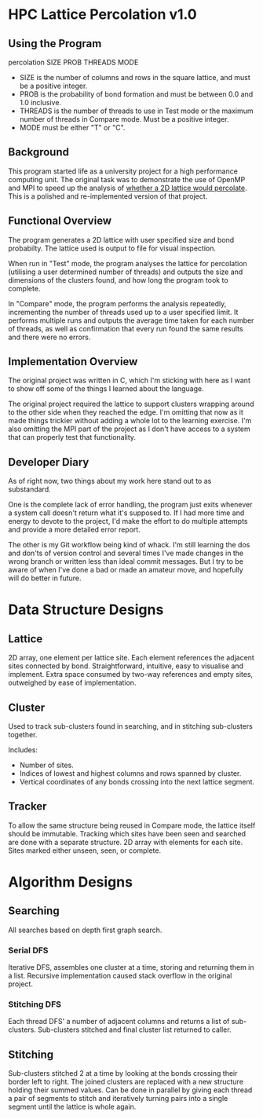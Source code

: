 # HPC Lattice Percolation v1.0

## Using the Program

percolation SIZE PROB THREADS MODE

* SIZE is the number of columns and rows in the square lattice, and must be a positive integer.
* PROB is the probability of bond formation and must be between 0.0 and 1.0 inclusive.
* THREADS is the number of threads to use in Test mode or the maximum number of threads in Compare mode. Must be a positive integer.
* MODE must be either "T" or "C".

## Background

This program started life as a university project for a high performance computing unit.
The original task was to demonstrate the use of OpenMP and MPI to speed up the analysis of [whether a 2D lattice would percolate](https://en.wikipedia.org/wiki/Percolation_theory).
This is a polished and re-implemented version of that project.

## Functional Overview

The program generates a 2D lattice with user specified size and bond probabilty. The lattice used is output to file for visual inspection.

When run in "Test" mode, the program analyses the lattice for percolation (utilising a user determined number of threads) and outputs the size and dimensions of the clusters found, and how long the program took to complete.

In "Compare" mode, the program performs the analysis repeatedly, incrementing the number of threads used up to a user specified limit.
It performs multiple runs and outputs the average time taken for each number of threads, as well as confirmation that every run found the same results and there were no errors.

## Implementation Overview

The original project was written in C, which I'm sticking with here as I want to show off some of the things I learned about the language.

The original project required the lattice to support clusters wrapping around to the other side when they reached the edge.
I'm omitting that now as it made things trickier without adding a whole lot to the learning exercise.
I'm also omitting the MPI part of the project as I don't have access to a system that can properly test that functionality.

## Developer Diary

As of right now, two things about my work here stand out to as substandard.

One is the complete lack of error handling, the program just exits whenever a system call doesn't return what it's supposed to.
If I had more time and energy to devote to the project, I'd make the effort to do multiple attempts and provide a more detailed error report.

The other is my Git workflow being kind of whack.
I'm still learning the dos and don'ts of version control and several times I've made changes in the wrong branch or written less than ideal commit messages.
But I try to be aware of when I've done a bad or made an amateur move, and hopefully will do better in future.

# Data Structure Designs

## Lattice

2D array, one element per lattice site.
Each element references the adjacent sites connected by bond.
Straightforward, intuitive, easy to visualise and implement.
Extra space consumed by two-way references and empty sites, outweighed by ease of implementation.

## Cluster

Used to track sub-clusters found in searching, and in stitching sub-clusters together.

Includes:

* Number of sites.
* Indices of lowest and highest columns and rows spanned by cluster.
* Vertical coordinates of any bonds crossing into the next lattice segment.

## Tracker

To allow the same structure being reused in Compare mode, the lattice itself should be immutable.
Tracking which sites have been seen and searched are done with a separate structure.
2D array with elements for each site. Sites marked either unseen, seen, or complete.

# Algorithm Designs

## Searching

All searches based on depth first graph search.

### Serial DFS

Iterative DFS, assembles one cluster at a time, storing and returning them in a list.
Recursive implementation caused stack overflow in the original project.

### Stitching DFS

Each thread DFS' a number of adjacent columns and returns a list of sub-clusters.
Sub-clusters stitched and final cluster list returned to caller.

## Stitching

Sub-clusters stitched 2 at a time by looking at the bonds crossing their border left to right.
The joined clusters are replaced with a new structure holding their summed values.
Can be done in parallel by giving each thread a pair of segments to stitch and iteratively turning pairs into a single segment until the lattice is whole again.